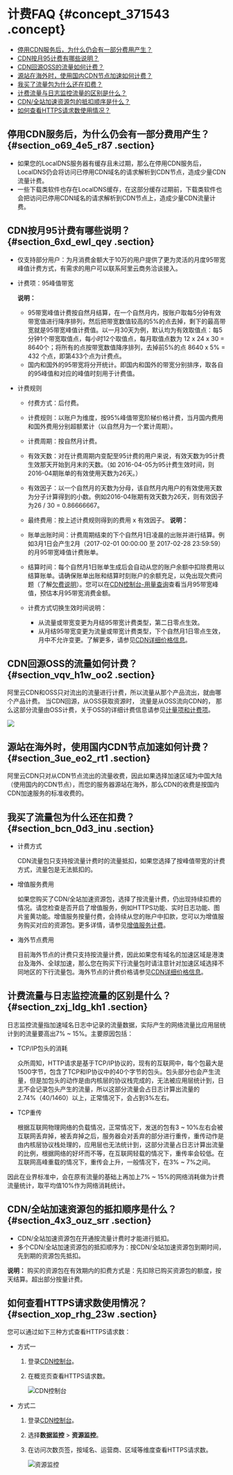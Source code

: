 # 计费FAQ {#concept_371543 .concept}

-   [停用CDN服务后，为什么仍会有一部分费用产生？](#section_o69_4e5_r87)
-   [CDN按月95计费有哪些说明？](#section_6xd_ewl_qey)
-   [CDN回源OSS的流量如何计费？](#section_vqv_h1w_oo2)
-   [源站在海外时，使用国内CDN节点加速如何计费？](#section_3ue_eo2_rt1)
-   [我买了流量包为什么还在扣费？](#section_bcn_0d3_inu)
-   [计费流量与日志监控流量的区别是什么？](#section_zxj_ldg_kh1)
-   [CDN/全站加速资源包的抵扣顺序是什么？](#section_4x3_ouz_srr)
-   [如何查看HTTPS请求数使用情况？](#section_xop_rhg_23w)

## 停用CDN服务后，为什么仍会有一部分费用产生？ {#section_o69_4e5_r87 .section}

-   如果您的LocalDNS服务器有缓存且未过期，那么在停用CDN服务后，LocalDNS仍会将访问已停用CDN域名的请求解析到CDN节点，造成少量CDN流量计费。
-   一些下载类软件也存在LocalDNS缓存，在这部分缓存过期前，下载类软件也会把访问已停用CDN域名的请求解析到CDN节点上，造成少量CDN流量计费。

## CDN按月95计费有哪些说明？ {#section_6xd_ewl_qey .section}

-   仅支持部分用户：为月消费金额大于10万的用户提供了更为灵活的月度95带宽峰值计费方式，有需求的用户可以联系阿里云商务洽谈接入。
-   计费项：95峰值带宽

    **说明：** 

    -   95带宽峰值计费按自然月结算，在一个自然月内，按账户取每5分钟有效带宽值进行降序排列，然后把带宽数值较高的5%的点去掉，剩下的最高带宽就是95带宽峰值计费值。以一月30天为例，默认均为有效取值点：每5分钟1个带宽取值点，每小时12个取值点，每月取值点数为 12 x 24 x 30 = 8640个；将所有的点按带宽数值降序排列，去掉前5%的点 8640 x 5% = 432 个点，即第433个点为计费点。
    -   国内和国外的95带宽将分开统计。即国内和国外的带宽分别排序，取各自的95峰值和对应的峰值时刻用于计费值。
-   计费规则

    -   付费方式：后付费。
    -   计费规则：以账户为维度，按95%峰值带宽阶梯价格计费，当月国内费用和国外费用分别超额累计（以自然月为一个累计周期）。
    -   计费周期：按自然月计费。
    -   有效天数：对在计费周期内变配至95计费的用户来说，有效天数为95计费生效那天开始到月末的天数。（如 2016-04-05为95计费生效时间，则2016-04期账单的有效使用天数为26天。）
    -   有效因子：以一个自然月的天数为分母，该自然月内用户的有效使用天数为分子计算得到的小数。例如2016-04账期有效天数为26天，则有效因子为26 / 30 = 0.86666667。
    -   最终费用：按上述计费规则得到的费用 x 有效因子。
    **说明：** 

    -   账单出账时间：计费周期结束的下个自然月1日凌晨的出账并进行结算。例如3月1日会产生2月（2017-02-01 00:00:00 至 2017-02-28 23:59:59）的月95带宽峰值计费账单。
    -   结算时间：每个自然月1日账单生成后会自动从您的账户余额中扣除费用以结算账单。请确保账单出账和结算时刻账户的余额充足，以免出现欠费问题（了解[欠费说明](intl.zh-CN/产品定价/欠费说明.md#)）。您可以在[CDN控制台-用量查询](https://cdn.console.aliyun.com/?spm=a2c4g.11186623.2.8.d76365a8u9GLOM#/usage/usageQuery)查看当月95带宽峰值，预估本月95带宽消费金额。
    -   计费方式切换生效时间说明：
        -   从流量或带宽变更为月结95带宽计费类型，第二日零点生效。
        -   从月结95带宽变更为流量或带宽计费类型，下个自然月1日零点生效，月中不允许变更。了解更多，请参见[CDN详细价格信息](https://www.aliyun.com/price/product?spm=a2c4g.11186623.2.9.d76365a8u9GLOM#/cdn/detail)。

## CDN回源OSS的流量如何计费？ {#section_vqv_h1w_oo2 .section}

阿里云CDN和OSS只对流出的流量进行计费，所以流量从那个产品流出，就由哪个产品计费。 当CDN回源，从OSS获取资源时， 流量是从OSS流向CDN的， 那么这部分流量由OSS计费，关于OSS的详细计费信息请参见[计量项和计费项](../../../../../intl.zh-CN/计量计费/计量项和计费项.md#)。

![](http://static-aliyun-doc.oss-cn-hangzhou.aliyuncs.com/assets/img/301655/156626629147996_zh-CN.png)

## 源站在海外时，使用国内CDN节点加速如何计费？ {#section_3ue_eo2_rt1 .section}

阿里云CDN只对从CDN节点流出的流量收费，因此如果选择加速区域为中国大陆（使用国内的CDN节点），而您的服务器源站在海外，那么CDN的收费是按国内CDN加速服务的标准收费的。

## 我买了流量包为什么还在扣费？ {#section_bcn_0d3_inu .section}

-   计费方式

    CDN流量包只支持按流量计费时的流量抵扣，如果您选择了按峰值带宽的计费方式，流量包是无法抵扣的。

-   增值服务费用

    如果您购买了CDN/全站加速资源包，选择了按流量计费，仍出现持续扣费的情况。请您检查是否开启了增值服务，例如HTTPS功能、实时日志功能、图片鉴黄功能。增值服务按量付费，会持续从您的账户中扣款，您可以为增值服务购买对应的资源包。更多详情，请参见[增值服务计费](intl.zh-CN/产品定价/计费方式/增值服务计费.md#)。

-   海外节点费用

    目前海外节点的计费只支持按流量计费，因此如果您有域名的加速区域是港澳台及海外、全球加速，那么您在购买下行流量包时请注意针对加速区域选择不同地区的下行流量包。海外节点的计费价格请参见[CDN详细价格信息](https://www.aliyun.com/price/product?spm=a2c4g.11186623.2.10.1b444ee22Dxy8y#/cdn/detail)。


## 计费流量与日志监控流量的区别是什么？ {#section_zxj_ldg_kh1 .section}

日志监控流量指加速域名日志中记录的流量数据，实际产生的网络流量比应用层统计到的流量要高出7% ~ 15%。主要原因包括：

-   TCP/IP包头的消耗

    众所周知，HTTP请求是基于TCP/IP协议的，现有的互联网中，每个包最大是1500字节，包含了TCP和IP协议中的40个字节的包头。包头部分也会产生流量，但是加包头的动作是由内核层的协议栈完成的，无法被应用层统计到，日志不会记录包头产生的流量，所以这部分流量会占日志计算出流量的2.74%（40/1460）以上，正常情况下，会占到3%左右。

-   TCP重传

    根据互联网物理网络的负载情况，正常情况下，发送的包有3 ~ 10%左右会被互联网丢弃掉，被丢弃掉之后，服务器会对丢弃的部分进行重传，重传动作是由内核层协议栈处理的，应用层也无法统计到，这部分流量占日志计算出流量的比例，根据网络的好坏而不等，在互联网轻载的情况下，重传率会较低。在互联网高峰重载的情况下，重传会上升，一般情况下，在3% ~ 7%之间。


因此在业界标准中，会在原有流量的基础上再加上7% ~ 15%的网络消耗做为计费流量统计，取平均值10%作为网络消耗统计。

## CDN/全站加速资源包的抵扣顺序是什么？ {#section_4x3_ouz_srr .section}

-   CDN/全站加速资源包在开通按流量计费时才能进行抵扣。
-   多个CDN/全站加速资源包的抵扣顺序为：按CDN/全站加速资源包到期时间，先到期的资源包先抵扣。

**说明：** 购买的资源包在有效期内的扣费方式是：先扣除已购买资源包的额度，按天结算。超出部分按量计费。

## 如何查看HTTPS请求数使用情况？ {#section_xop_rhg_23w .section}

您可以通过如下三种方式查看HTTPS请求数：

-   方式一
    1.  登录[CDN控制台](https://cdnnext.console.aliyun.com)。
    2.  在概览页查看HTTPS请求数。

        ![CDN控制台](http://static-aliyun-doc.oss-cn-hangzhou.aliyuncs.com/assets/img/301655/156626629147999_zh-CN.png)

-   方式二
    1.  登录[CDN控制台](https://cdnnext.console.aliyun.com)。
    2.  选择**数据监控** \> **资源监控**。
    3.  在访问次数页签，按域名、运营商、区域等维度查看HTTPS请求数。

        ![资源监控](http://static-aliyun-doc.oss-cn-hangzhou.aliyuncs.com/assets/img/301655/156626629148000_zh-CN.png)


